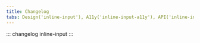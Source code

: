 ```yaml
---
title: Changelog
tabs: Design('inline-input'), A11y('inline-input-a11y'), API('inline-input-api'), Example('inline-input-example'), Changelog('inline-input-changelog')
---
```


::: changelog inline-input :::
